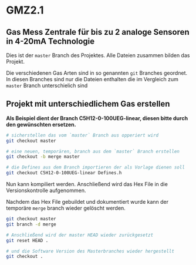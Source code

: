 # GMZ2.1

## Gas Mess Zentrale für bis zu 2 analoge Sensoren in 4-20mA Technologie

Dies ist der `master` Branch des Projektes. Alle Dateien zusammen bilden
das Projekt.

Die verschiedenen Gas Arten sind in so genannten `git` Branches geordnet.
In diesen Branches sind nur die Dateien enthalten die im Vergleich
zum `master` Branch unterschielich sind

## Projekt mit unterschiedlichem Gas erstellen

**Als Beispiel dient der Branch C5H12-0-100UEG-linear,
diesen bitte durch den gewünschten ersetzen.**

```bash
# sicherstellen das vom `master` Branch aus opperiert wird
git checkout master

# eine neuen, temporären, branch aus dem `master` Branch erstellen
git checkout -b merge master

# die Defines aus dem Branch importieren der als Vorlage dienen soll
git checkout C5H12-0-100UEG-linear Defines.h
```

Nun kann kompiliert werden.
Anschließend wird das Hex File in die Versionskontrolle aufgenommen.

Nachdem das Hex File gebuildet und dokumentiert wurde kann der
temporäre `merge` branch wieder gelöscht werden.

```bash
git checkout master
git branch -d merge

# Anschließend wird der master HEAD wieder zurückgesetzt
git reset HEAD .

# und die Software Version des Masterbranches wieder hergestellt
git checkout .
```
